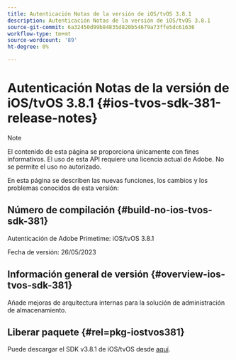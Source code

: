 ```yaml
---
title: Autenticación Notas de la versión de iOS/tvOS 3.8.1
description: Autenticación Notas de la versión de iOS/tvOS 3.8.1
source-git-commit: 6a32450d99b84835d820b54679a73ffe5dc61636
workflow-type: tm+mt
source-wordcount: '89'
ht-degree: 0%

---
```


# Autenticación Notas de la versión de iOS/tvOS 3.8.1 {#ios-tvos-sdk-381-release-notes}

>[!NOTE]
>
>El contenido de esta página se proporciona únicamente con fines informativos. El uso de esta API requiere una licencia actual de Adobe. No se permite el uso no autorizado.

En esta página se describen las nuevas funciones, los cambios y los problemas conocidos de esta versión:

## Número de compilación {#build-no-ios-tvos-sdk-381}

Autenticación de Adobe Primetime: iOS/tvOS 3.8.1

Fecha de versión: 26/05/2023



## Información general de versión {#overview-ios-tvos-sdk-381}

Añade mejoras de arquitectura internas para la solución de administración de almacenamiento.

## Liberar paquete {#rel=pkg-iostvos381}

Puede descargar el SDK v3.8.1 de iOS/tvOS desde [aquí](https://tve.zendesk.com/hc/en-us/articles/204963209).
